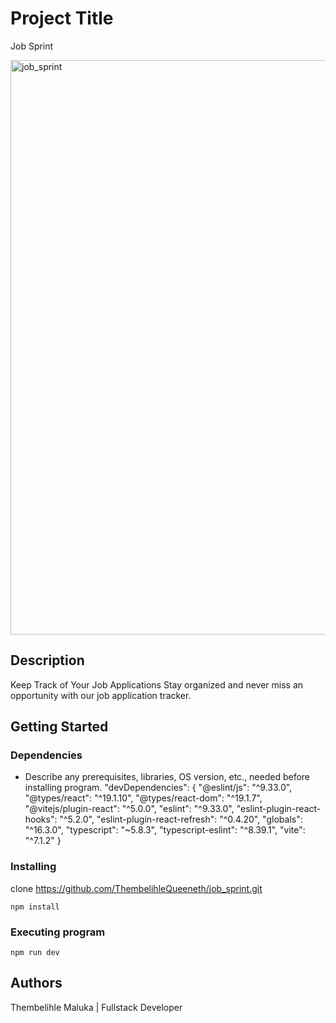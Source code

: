 # Project Title

Job Sprint

<img width="1900" height="919" alt="job_sprint" src="https://github.com/user-attachments/assets/288f5e54-3e16-4d9d-bfc6-9bd0939c1ad9" />

## Description

Keep Track of Your Job Applications
Stay organized and never miss an opportunity with our job application tracker.

## Getting Started

### Dependencies

* Describe any prerequisites, libraries, OS version, etc., needed before installing program.
"devDependencies": {
        "@eslint/js": "^9.33.0",
        "@types/react": "^19.1.10",
        "@types/react-dom": "^19.1.7",
        "@vitejs/plugin-react": "^5.0.0",
        "eslint": "^9.33.0",
        "eslint-plugin-react-hooks": "^5.2.0",
        "eslint-plugin-react-refresh": "^0.4.20",
        "globals": "^16.3.0",
        "typescript": "~5.8.3",
        "typescript-eslint": "^8.39.1",
        "vite": "^7.1.2"
      }

### Installing

clone https://github.com/ThembelihleQueeneth/job_sprint.git
```cd job_sprint
npm install
``` 

### Executing program

```
npm run dev
```

## Authors
Thembelihle Maluka | Fullstack Developer

